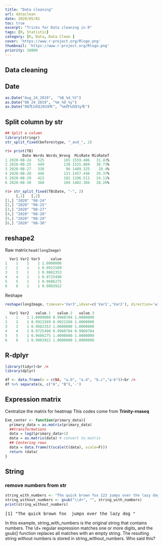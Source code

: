 ```yaml
---
title: "Data cleaning"
url: dataclean
date: 2020/05/01
toc: true
excerpt: "Tricks for Data cleaning in R"
tags: [R, Statistic]
category: [R, Data, Data Clean ]
cover: 'https://www.r-project.org/Rlogo.png'
thumbnail: 'https://www.r-project.org/Rlogo.png'
priority: 10000
---
```


## Data cleaning


## Date

```r
as.Date("Aug_24_2019",  "%B_%d_%Y")
as.Date("08_24_2019", "%m_%d_%y")
as.Date("08月24日2019年", "%m月%d日%y年")
```

<a name="8T9kT"></a>
## Split column by str

```r
## Split a column
library(stringr)
str_split_fixed(before$type, "_and_", 2)
```

```r
r$> print(TB)                                       
        Date Words Words_Wrong  MisRate MisRateT
1 2020-08-24   525         165 1559.486   31.43%
2 2020-08-25   449         138 1525.069   30.73%
3 2020-08-27   338          96 1409.325    28.4%
4 2020-08-28   446         131 1457.448   29.37%
5 2020-08-29   423         102 1196.511   24.11%
6 2020-08-30   368         104 1402.304   28.26%

r$> str_split_fixed(TB$Date, "-", 2)               
     [,1]   [,2]   
[1,] "2020" "08-24"
[2,] "2020" "08-25"
[3,] "2020" "08-27"
[4,] "2020" "08-28"
[5,] "2020" "08-29"
[6,] "2020" "08-30"
```


## reshape2
Raw matrix:`head(longImage)`
```R
  Var1 Var2 Var3     value
1    1    1    1 1.0000000
2    2    1    1 0.9921569
3    3    1    1 0.9882353
4    4    1    1 0.9725490
5    5    1    1 0.9686275
6    6    1    1 0.9803922
```

Reshape
```R
reshape(longImage, timevar='Var3',idvar=c('Var1','Var2'), direction='wide')
```

```R
  Var1 Var2   value.1   value.2   value.3
1    1    1 1.0000000 0.9960784 1.0000000
2    2    1 0.9921569 0.9921569 1.0000000
3    3    1 0.9882353 1.0000000 1.0000000
4    4    1 0.9725490 0.9960784 0.9960784
5    5    1 0.9686275 1.0000000 1.0000000
6    6    1 0.9803922 1.0000000 1.0000000
```

## R-dplyr

```R
library(tidyr)<br />
library(dplyr)

df <- data.frame(x = c(NA, "a.b", "a.d", "b.c","a-b"))<br />
df %>% separate(x, c("A", "B"),'-')
```


## Expression matrix

Centralize the matrix for heatmap
This codes come from **Trinity-rnaseq**

```r
Exm_center <- function(primary_data){
  primary_data = as.matrix(primary_data)
  ##transformations
  data = log2(primary_data+1)
  data = as.matrix(data) # convert to matrix
  ## Centering rows
  data = data.frame(t(scale(t(data), scale=F)))
  return (data)
}
```


## String 

### remove numbers from str

```r
string_with_numbers <- "The quick brown fox 123 jumps over the lazy dog 456"
string_without_numbers <- gsub("\\d+", "", string_with_numbers)
print(string_without_numbers)
```

<pre>
[1] "The quick brown fox  jumps over the lazy dog "
</pre>

In this example, string_with_numbers is the original string that contains numbers. The \\d+ regular expression matches one or more digits, and the gsub() function replaces all matches with an empty string. The resulting string without numbers is stored in string_without_numbers. <a title='ChatCPT'>Who said this?</a>